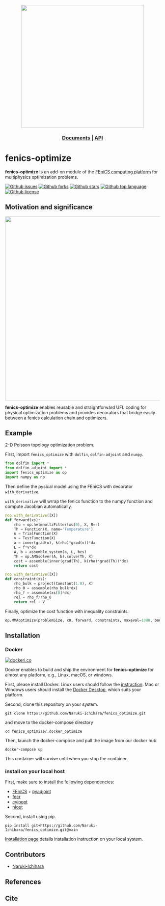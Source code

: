 <div align="center"><img src="https://user-images.githubusercontent.com/70839257/148243588-6517e901-3c49-4dd7-9130-56e61aa94c3e.png" width="400"/>
<h3><a href="https://fenics-optimize.naruki-ichihara.com/"> Documents </a> | <a href="https://naruki-ichihara.github.io/fenics_optimize/"> API </a></h3></div>

# fenics-optimize
<!-- # Short Description -->

**fenics-optimize** is an add-on module of the [FEniCS computing platform](https://fenicsproject.org/) for multiphysics optimization problems. 

<!-- # Badges -->

[![Github issues](https://img.shields.io/github/issues/Naruki-Ichihara/fenics_optimize?style=for-the-badge&logo=appveyor)](https://github.com/Naruki-Ichihara/fenics-optimize/issues)
[![Github forks](https://img.shields.io/github/forks/Naruki-Ichihara/fenics_optimize?style=for-the-badge&logo=appveyor)](https://github.com/Naruki-Ichihara/fenics-optimize/network/members)
[![Github stars](https://img.shields.io/github/stars/Naruki-Ichihara/fenics_optimize?style=for-the-badge&logo=appveyor)](https://github.com/Naruki-Ichihara/fenics-optimize/stargazers)
[![Github top language](https://img.shields.io/github/languages/top/Naruki-Ichihara/fenics_optimize?style=for-the-badge&logo=appveyor)](https://github.com/Naruki-Ichihara/fenics-optimize/)
[![Github license](https://img.shields.io/github/license/Naruki-Ichihara/fenics_optimize?style=for-the-badge&logo=appveyor)](https://github.com/Naruki-Ichihara/fenics-optimize/)

## Motivation and significance

<p align="center">
  <img src="https://user-images.githubusercontent.com/70839257/148230717-e25da51a-3f96-461d-960f-8f22381387fc.png" width="600"/>
</p>

**fenics-optimize** enables reusable and straightforward UFL coding for physical optimization problems and provides decorators that bridge easily between a fenics calculation chain and optimizers.

## Example
2-D Poisson topology optimization problem.

First, import `fenics_optimize` with `dolfin`, `dolfin-adjoint` and `numpy`.
```python
from dolfin import *
from dolfin_adjoint import *
import fenics_optimize as op
import numpy as np
```

Then define the pysical model using the FEniCS with decorator `with_derivative`.

`with_derivative` will wrrap the fenics function to the numpy function and compute Jacobian automatically.

```python
@op.with_derivative([X])
def forward(xs):
    rho = op.helmholtzFilter(xs[0], X, R=r)
    Th = Function(X, name='Temperature')
    u = TrialFunction(X)
    v = TestFunction(X)
    a = inner(grad(u), k(rho)*grad(v))*dx
    L = f*v*dx
    A, b = assemble_system(a, L, bcs)
    Th = op.AMGsolver(A, b).solve(Th, X)
    cost = assemble(inner(grad(Th), k(rho)*grad(Th))*dx)
    return cost

@op.with_derivative([X])
def constraint(xs):
    rho_bulk = project(Constant(1.0), X)
    rho_0 = assemble(rho_bulk*dx)
    rho_f = assemble(xs[0]*dx)
    rel = rho_f/rho_0
    return rel - V
```

Finally, optimize the cost function with inequality constraints.

```python
op.MMAoptimize(problemSize, x0, forward, constraints, maxeval=1000, bounds=[0, 1], rel=1e-20)
```

## Installation
### Docker

[![dockeri.co](https://dockeri.co/image/ichiharanaruki/fenics-optimize)](https://hub.docker.com/r/ichiharanaruki/fenics-optimize)

Docker enables to build and ship the environment for **fenics-optimize** for almost any platform, e.g., Linux, macOS, or windows.

First, please install Docker. Linux users should follow the [instraction](https://docs.docker.com/get-started/). Mac or Windows users should install the [Docker Desktop](https://www.docker.com/products/docker-desktop), which suits your platform.

Second, clone this repository on your system.
```
git clone https://github.com/Naruki-Ichihara/fenics_optimize.git
```
and move to the docker-compose directory
```
cd fenics_optimize/.docker_optimize
```
Then, launch the docker-compose and pull the image from our docker hub.
```
docker-compose up
```
This container will survive until when you stop the container.

### install on your local host
First, make sure to install the following dependencies:

* [FEniCS](https://fenicsproject.org/) + [pyadjoint](https://github.com/dolfin-adjoint/pyadjoint)
* [fecr](https://github.com/IvanYashchuk/fecr)
* [cyipopt](https://github.com/mechmotum/cyipopt)
* [nlopt](https://github.com/stevengj/nlopt/)

Second, install using pip.
```
pip install git+https://github.com/Naruki-Ichihara/fenics_optimize.git@main
```

[Installation page](https://github.com/Naruki-Ichihara/fenics_optimize/blob/main/INSTALL.md) details installation instruction on your local system.

## Contributors

- [Naruki-Ichihara](https://github.com/Naruki-Ichihara)

## References
## Cite
